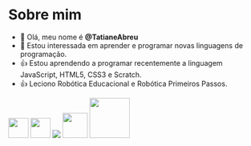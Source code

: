 # Sobre mim

- 👋 Olá, meu nome é **@TatianeAbreu**
- 👀 Estou interessada em aprender e programar novas linguagens de programação.
- :+1: Estou aprendendo a programar recentemente a linguagem JavaScript, HTML5, CSS3 e Scratch.
- :+1: Leciono Robótica Educacional e Robótica Primeiros Passos. 

<img src="https://cdn.jsdelivr.net/gh/devicons/devicon/icons/java/java-original.svg" width="40" height="40"/> <img src="https://cdn.jsdelivr.net/gh/devicons/devicon/icons/arduino/arduino-plain-wordmark.svg" width="40" height="40"/> 
<img src="https://img.shields.io/badge/Scratch-4D97FF?stylhttps://github.com/IsaacAlves7/javascript-programming.pnge=for-the-badge&logo=Scratch&logoColor=white" />
<img src="https://raw.githubusercontent.com/learnbr/html-css/master/logo.png" widdth="40" height="50"/>
<img src="https://img.favpng.com/22/13/7/eddie-iron-maiden-for-a-jovem-do-vasco-heavy-metal-motorcycle-png-favpng-h17Q55YeyzQFhBdmQfzsNcQbc.jpg" widdth="60" height="80"/>
